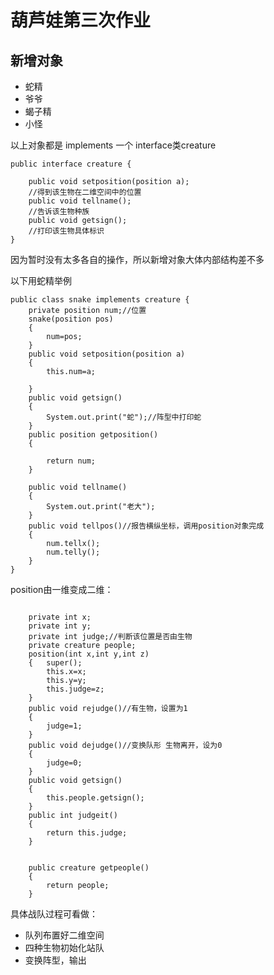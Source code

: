 # 葫芦娃第三次作业
## 新增对象
- 蛇精
- 爷爷
- 蝎子精
- 小怪

以上对象都是 implements 一个 interface类creature
```
public interface creature {
	
	public void setposition(position a);
	//得到该生物在二维空间中的位置
	public void tellname();
	//告诉该生物种族
	public void getsign();
	//打印该生物具体标识
}

```

因为暂时没有太多各自的操作，所以新增对象大体内部结构差不多

以下用蛇精举例

```
public class snake implements creature {
	private position num;//位置
	snake(position pos)
	{
		num=pos;
	}
	public void setposition(position a)
	{
		this.num=a;
	
	}
	public void getsign()
	{
		System.out.print("蛇");//阵型中打印蛇
	}
	public position getposition()
	{
		
		return num;
	}
	
	public void tellname()
	{
		System.out.print("老大");
	}
	public void tellpos()//报告横纵坐标，调用position对象完成
	{
		num.tellx();
		num.telly();
	}
}
```
position由一维变成二维：
```

	private int x;
	private int y;
	private int judge;//判断该位置是否由生物
	private creature people;
	position(int x,int y,int z)
	{	super();
		this.x=x;
		this.y=y;
		this.judge=z;
	}
	public void rejudge()//有生物，设置为1
	{
		judge=1;
	}
	public void dejudge()//变换队形 生物离开，设为0
	{
		judge=0;
	}
	public void getsign()
	{
		this.people.getsign();
	}
	public int judgeit()
	{
		return this.judge;
	}
	

	public creature getpeople()
	{
		return people;
	}

```

具体战队过程可看做：
- 队列布置好二维空间
- 四种生物初始化站队
- 变换阵型，输出